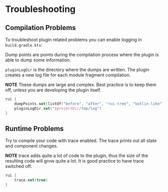 # Troubleshooting

## Compilation Problems

To troubleshoot plugin related problems you can enable logging in `build.gradle.kts`:

Dump points are points during the compilation process where the plugin is able to dump
some information.

`pluginLogDir` is the directory where the dumps are written. The plugin creates a new
log file for each module fragment compilation.

**NOTE** These dumps are large and complex. Best practice is to keep them off, unless
you are developing the plugin itself.

```kotlin
rui {
    dumpPoints.set(listOf("before", "after", "rui-tree", "kotlin-like"))
    pluginLogDir.set("$projectDir/tmp/log")
}
```

## Runtime Problems

Try to compile your code with trace enabled. The trace prints out all state and component changes.

**NOTE** trace adds quite a lot of code to the plugin, thus the size of the resulting code will grow quite a lot.
It is good practice to have trace switched off.

```kotlin
rui {
    trace.set(true)
}
```